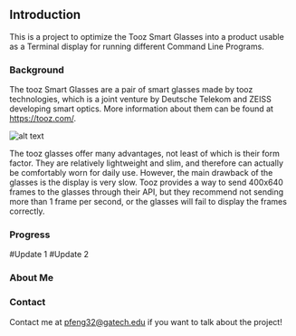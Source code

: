 ## Introduction

This is a project to optimize the Tooz Smart Glasses into a product usable as a Terminal display for running different Command Line Programs.

### Background

The tooz Smart Glasses are a pair of smart glasses made by tooz technologies, which is a joint venture by Deutsche Telekom and ZEISS developing smart optics.  More information about them can be found at https://tooz.com/.

![alt text](https://tooz.com/wp-content/uploads/2021/12/DSC_4655-No-Reflection-1.png)

The tooz glasses offer many advantages, not least of which is their form factor.  They are relatively lightweight and slim, and therefore can actually be comfortably worn for daily use.  However, the main drawback of the glasses is the display is very slow.  Tooz provides a way to send 400x640 frames to the glasses through their API, but they recommend not sending more than 1 frame per second, or the glasses will fail to display the frames correctly.

### Progress

#Update 1
#Update 2

### About Me

### Contact
Contact me at pfeng32@gatech.edu if you want to talk about the project!
